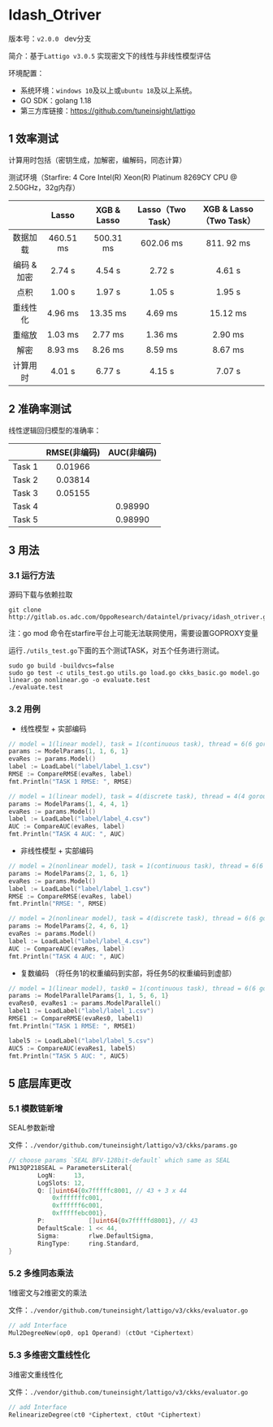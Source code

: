 # Idash_Otriver

版本号：`v2.0.0 `
dev分支

简介：基于`Lattigo v3.0.5` 实现密文下的线性与非线性模型评估

环境配置：

- 系统环境：`windows 10`及以上或`ubuntu 18`及以上系统。
- GO SDK：golang 1.18
- 第三方库链接：https://github.com/tuneinsight/lattigo

## 1 效率测试

计算用时包括（密钥生成，加解密，编解码，同态计算）

测试环境（Starfire: 4 Core Intel(R) Xeon(R) Platinum 8269CY CPU @ 2.50GHz，32g内存）

|             |   Lasso   | XGB & Lasso | Lasso（Two Task） | XGB & Lasso（Two Task） |
| :---------: | :-------: | :---------: | :---------------: | :---------------------: |
|  数据加载   | 460.51 ms |  500.31 ms  |     602.06 ms     |       811. 92 ms        |
| 编码 & 加密 |  2.74 s   |   4.54 s    |      2.72 s       |         4.61 s          |
|    点积     |  1.00 s   |   1.97 s    |      1.05 s       |         1.95 s          |
|  重线性化   |  4.96 ms  |  13.35 ms   |      4.69 ms      |        15.12 ms         |
|   重缩放    |  1.03 ms  |   2.77 ms   |      1.36 ms      |         2.90 ms         |
|    解密     |  8.93 ms  |   8.26 ms   |      8.59 ms      |         8.67 ms         |
|  计算用时   |  4.01 s   |   6.77 s    |      4.15 s       |         7.07 s          |

## 2 准确率测试

线性逻辑回归模型的准确率：

|        | RMSE(非编码) | AUC(非编码) |
| :----: | :----------: | :---------: |
| Task 1 |   0.01966    |             |
| Task 2 |   0.03814    |             |
| Task 3 |   0.05155    |             |
| Task 4 |              |   0.98990   |
| Task 5 |              |   0.98990   |

## 3 用法

### 3.1 运行方法

源码下载与依赖拉取

```shell
git clone http://gitlab.os.adc.com/OppoResearch/dataintel/privacy/idash_otriver.git
```

注：go mod 命令在starfire平台上可能无法联网使用，需要设置GOPROXY变量

运行`./utils_test.go`下面的五个测试TASK，对五个任务进行测试。

```shell
sudo go build -buildvcs=false
sudo go test -c utils_test.go utils.go load.go ckks_basic.go model.go linear.go nonlinear.go -o evaluate.test
./evaluate.test
```

### 3.2 用例

- 线性模型 + 实部编码

```go
// model = 1(linear model), task = 1(continuous task), thread = 6(6 goroutine), encodeParams = 1(weight * encodeParams)
params := ModelParams{1, 1, 6, 1}
evaRes := params.Model()
label := LoadLabel("label/label_1.csv")
RMSE := CompareRMSE(evaRes, label)
fmt.Println("TASK 1 RMSE: ", RMSE)

// model = 1(linear model), task = 4(discrete task), thread = 4(4 goroutine), encodeParams = 1(weight * encodeParams)
params := ModelParams{1, 4, 4, 1}
evaRes := params.Model()
label := LoadLabel("label/label_4.csv")
AUC := CompareAUC(evaRes, label)
fmt.Println("TASK 4 AUC: ", AUC)
```

- 非线性模型 + 实部编码

```go
// model = 2(nonlinear model), task = 1(continuous task), thread = 6(6 goroutine), encodeParams = 1(weight * encodeParams)
params := ModelParams{2, 1, 6, 1}
evaRes := params.Model()
label := LoadLabel("label/label_1.csv")
RMSE := CompareRMSE(evaRes, label)
fmt.Println("RMSE: ", RMSE)

// model = 2(nonlinear model), task = 4(discrete task), thread = 6(6 goroutine), encodeParams = 1(weight * encodeParams)
params := ModelParams{2, 4, 6, 1}
evaRes := params.Model()
label := LoadLabel("label/label_4.csv")
AUC := CompareAUC(evaRes, label)
fmt.Println("TASK 4 AUC: ", AUC)
```

- 复数编码 （将任务1的权重编码到实部，将任务5的权重编码到虚部）

```go
// model = 1(linear model), task0 = 1(continuous task), thread = 6(6 goroutine), task1 = 5(discrete task) encodeParams = 1(weight * encodeParams)
params := ModelParallelParams{1, 1, 5, 6, 1}
evaRes0, evaRes1 := params.ModelParallel()
label1 := LoadLabel("label/label_1.csv")
RMSE1 := CompareRMSE(evaRes0, label1)
fmt.Println("TASK 1 RMSE: ", RMSE1)

label5 := LoadLabel("label/label_5.csv")
AUC5 := CompareAUC(evaRes1, label5)
fmt.Println("TASK 5 AUC: ", AUC5)
```

## 5 底层库更改

### 5.1 模数链新增

SEAL参数新增

文件：`./vendor/github.com/tuneinsight/lattigo/v3/ckks/params.go`

```go
// choose params `SEAL BFV-128bit-default` which same as SEAL 
PN13QP218SEAL = ParametersLiteral{
		LogN:     13,
		LogSlots: 12,
		Q: []uint64{0x7fffffc8001, // 43 + 3 x 44
			0xfffffffc001,
			0xffffff6c001,
			0xfffffebc001},
		P:            []uint64{0x7fffffd8001}, // 43
		DefaultScale: 1 << 44,
		Sigma:        rlwe.DefaultSigma,
		RingType:     ring.Standard,
}
```

### 5.2 多维同态乘法

1维密文与2维密文的乘法

文件：`./vendor/github.com/tuneinsight/lattigo/v3/ckks/evaluator.go`

```go
// add Interface
Mul2DegreeNew(op0, op1 Operand) (ctOut *Ciphertext)
```

### 5.3 多维密文重线性化

3维密文重线性化

文件：`./vendor/github.com/tuneinsight/lattigo/v3/ckks/evaluator.go`

```go
// add Interface
RelinearizeDegree(ct0 *Ciphertext, ctOut *Ciphertext)
```

